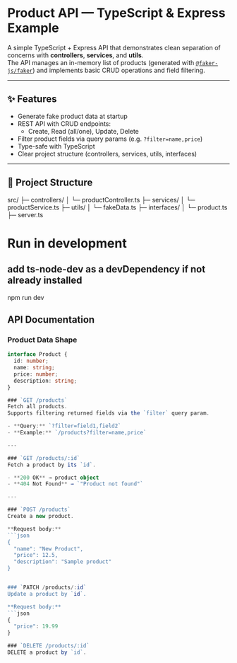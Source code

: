 # Product API — TypeScript & Express Example

A simple TypeScript + Express API that demonstrates clean separation of concerns with **controllers**, **services**, and **utils**.  
The API manages an in-memory list of products (generated with [`@faker-js/faker`](https://www.npmjs.com/package/@faker-js/faker)) and implements basic CRUD operations and field filtering.

---

## ✨ Features
- Generate fake product data at startup
- REST API with CRUD endpoints:
  - Create, Read (all/one), Update, Delete
- Filter product fields via query params (e.g. `?filter=name,price`)
- Type-safe with TypeScript
- Clear project structure (controllers, services, utils, interfaces)

---

## 📂 Project Structure
src/
├─ controllers/
│ └─ productController.ts
├─ services/
│ └─ productService.ts
├─ utils/
│ └─ fakeData.ts
├─ interfaces/
│ └─ product.ts
├─ server.ts

# Run in development
## add ts-node-dev as a devDependency if not already installed
npm run dev

##  API Documentation

### Product Data Shape
```ts
interface Product {
  id: number;
  name: string;
  price: number;
  description: string;
}

### `GET /products`
Fetch all products.  
Supports filtering returned fields via the `filter` query param.

- **Query:** `?filter=field1,field2`
- **Example:** `/products?filter=name,price`

---

### `GET /products/:id`
Fetch a product by its `id`.

- **200 OK** → product object  
- **404 Not Found** → `"Product not found"`

---

### `POST /products`
Create a new product.  

**Request body:**
```json
{
  "name": "New Product",
  "price": 12.5,
  "description": "Sample product"
}


### `PATCH /products/:id`
Update a product by `id`.

**Request body:**
```json
{
  "price": 19.99
}

### `DELETE /products/:id`
DELETE a product by `id`.